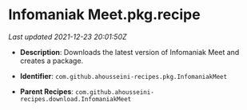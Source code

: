 # Infomaniak Meet.pkg.recipe

_Last updated 2021-12-23 20:01:50Z_

- **Description**: Downloads the latest version of Infomaniak Meet and creates a package.

- **Identifier**: `com.github.ahousseini-recipes.pkg.InfomaniakMeet`

- **Parent Recipes**: `com.github.ahousseini-recipes.download.InfomaniakMeet`
